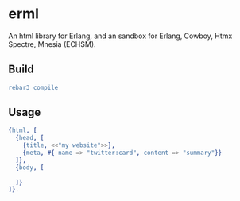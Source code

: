# erml

An html library for Erlang, and an sandbox for Erlang, Cowboy, Htmx
Spectre, Mnesia (ECHSM).

## Build

```erlang
rebar3 compile
```

## Usage

```erlang
{html, [
  {head, [
    {title, <<"my website">>},
    {meta, #{ name => "twitter:card", content => "summary"}}
  ]},
  {body, [
    
  ]}
]}.
```
